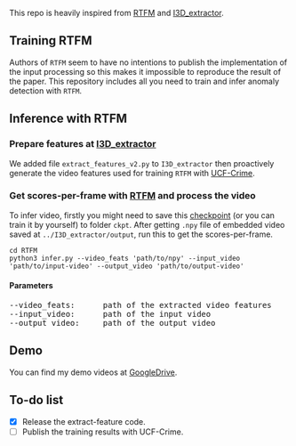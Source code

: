 This repo is heavily inspired from [RTFM](https://github.com/tianyu0207/RTFM) and [I3D_extractor](https://github.com/GowthamGottimukkala/I3D_Feature_Extraction_resnet).
## Training RTFM 
Authors of `RTFM` seem to have no intentions to publish the implementation of the input processing so this makes it impossible to reproduce the result of the paper. This repository includes all you need to train and infer anomaly detection with `RTFM`.

## Inference with RTFM

### Prepare features at [I3D_extractor](./I3D_extractor/)
We added file `extract_features_v2.py` to `I3D_extractor` then proactively generate the video features used for training `RTFM` with [UCF-Crime](https://www.crcv.ucf.edu/research/real-world-anomaly-detection-in-surveillance-videos/).

### Get scores-per-frame with [RTFM](./RTFM) and process the video
To infer video, firstly you might need to save this [checkpoint](https://drive.google.com/file/d/1ocvSevEtlXdajpILMQp5ub9954E3AE7B/view?usp=share_link) (or you can train it by yourself) to folder `ckpt`.
After getting `.npy` file of embedded video saved at `../I3D_extractor/output`, run this to get the scores-per-frame.
```shell
cd RTFM
python3 infer.py --video_feats 'path/to/npy' --input_video 'path/to/input-video' --output_video 'path/to/output-video'
```
#### Parameters
<pre>
--video_feats:      path of the extracted video features
--input_video:      path of the input video
--output_video:     path of the output video
</pre>

## Demo
You can find my demo videos at [GoogleDrive](https://drive.google.com/drive/folders/1Z0BzAU1QpFCP8CaJ4CPO9e0eGBXOdEOn?usp=sharing).

## To-do list
- [x] Release the extract-feature code.
- [ ] Publish the training results with UCF-Crime.